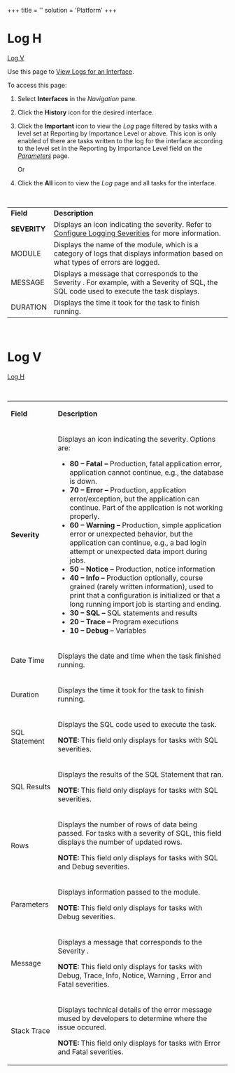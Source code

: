 +++
title = ''
solution = 'Platform'
+++

# <span id="LogH"></span> Log H

[Log V](#_Log_V)

<div class="use">

Use this page to [View Logs for an
Interface](../Use_Cases/View_Logs_for_an_Interface.htm).

</div>

To access this page:

1.  Select **Interfaces** in the *Navigation* pane.

2.  Click the **History** icon for the desired interface.

3.  Click the **Important** icon to view the *Log* page filtered by
    tasks with a level set at Reporting by Importance Level or above.
    This icon is only enabled of there are tasks written to the log for
    the interface according to the level set in the Reporting by
    Importance Level field on the *[Parameters](Parameters.htm)* page.
    
    Or

4.  Click the **All** icon to view the *Log* page and all tasks for the
    interface. 

 

|              |                                                                                                                                                        |
| ------------ | ------------------------------------------------------------------------------------------------------------------------------------------------------ |
| **Field**    | **Description**                                                                                                                                        |
| **SEVERITY** | Displays an icon indicating the severity. Refer to [Configure Logging Severities](../Use_Cases/Configure_Logging_Severities.htm) for more information. |
| MODULE       | Displays the name of the module, which is a category of logs that displays information based on what types of errors are logged.                       |
| MESSAGE      | Displays a message that corresponds to the Severity . For example, with a Severity of SQL, the SQL code used to execute the task displays.             |
| DURATION     | Displays the time it took for the task to finish running.                                                                                              |

 

# <span id="_Log_V"></span> Log V

[Log H](#LogH)

 

<table>
<tbody>
<tr class="odd">
<td><p><strong>Field</strong></p></td>
<td><p><strong>Description</strong></p></td>
</tr>
<tr class="even">
<td><p><strong>Severity</strong></p></td>
<td><p>Displays an icon indicating the severity. Options are:</p>
<ul>
<li><strong>80 – Fatal –</strong> Production, fatal application error, application cannot continue, e.g., the database is down.</li>
<li><strong>70 – Error –</strong> Production, application error/exception, but the application can continue. Part of the application is not working properly.</li>
<li><strong>60 – Warning –</strong> Production, simple application error or unexpected behavior, but the application can continue, e.g., a bad login attempt or unexpected data import during jobs.</li>
<li><strong>50 – Notice –</strong> Production, notice information</li>
<li><strong>40 – Info –</strong> Production optionally, course grained (rarely written information), used to print that a configuration is initialized or that a long running import job is starting and ending.</li>
<li><strong>30 – SQL –</strong> SQL statements and results</li>
<li><strong>20 – Trace –</strong> Program executions</li>
<li><strong>10 – Debug –</strong> Variables</li>
</ul></td>
</tr>
<tr class="odd">
<td><p>Date Time</p></td>
<td><p>Displays the date and time when the task finished running.</p></td>
</tr>
<tr class="even">
<td><p>Duration</p></td>
<td><p>Displays the time it took for the task to finish running.</p></td>
</tr>
<tr class="odd">
<td><p>SQL Statement</p></td>
<td><p>Displays the SQL code used to execute the task.</p>
<p><strong>NOTE:</strong> This field only displays for tasks with SQL severities.</p></td>
</tr>
<tr class="even">
<td><p>SQL Results</p></td>
<td><p>Displays the results of the SQL Statement that ran.</p>
<p><strong>NOTE:</strong> This field only displays for tasks with SQL severities.</p></td>
</tr>
<tr class="odd">
<td><p>Rows</p></td>
<td><p>Displays the number of rows of data being passed. For tasks with a severity of SQL, this field displays the number of updated rows.</p>
<p><strong>NOTE:</strong> This field only displays for tasks with SQL and Debug severities.</p></td>
</tr>
<tr class="even">
<td><p>Parameters</p></td>
<td><p>Displays information passed to the module.</p>
<p><strong>NOTE:</strong> This field only displays for tasks with Debug severities.</p></td>
</tr>
<tr class="odd">
<td><p>Message</p></td>
<td><p>Displays a message that corresponds to the Severity .</p>
<p><strong>NOTE:</strong> This field only displays for tasks with Debug, Trace, Info, Notice, Warning , Error and Fatal severities.</p></td>
</tr>
<tr class="even">
<td><p>Stack Trace</p></td>
<td><p>Displays technical details of the error message mused by developers to determine where the issue occured.</p>
<p><strong>NOTE:</strong> This field only displays for tasks with Error and Fatal severities.</p></td>
</tr>
</tbody>
</table>

